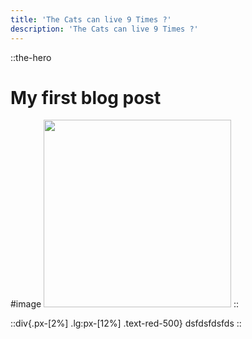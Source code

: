 ```yaml
---
title: 'The Cats can live 9 Times ?'
description: 'The Cats can live 9 Times ?'
---
```


::the-hero
# My first blog post

#image
<image src="/img/supercat.png" width="300" height="300" class="rounded-[20px]" />
::

::div{.px-[2%] .lg:px-[12%] .text-red-500}
dsfdsfdsfds
::